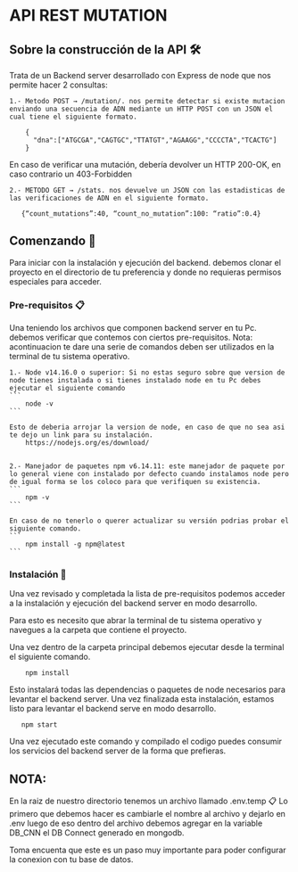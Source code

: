 # API REST MUTATION

## Sobre la construcción de la API 🛠️

Trata de un Backend server desarrollado con Express de node que nos permite hacer 2 consultas:
    
    1.- Metodo POST → /mutation/. nos permite detectar si existe mutacion enviando una secuencia de ADN mediante un HTTP POST con un JSON el cual tiene el siguiente formato.
```
    {
      "dna":["ATGCGA","CAGTGC","TTATGT","AGAAGG","CCCCTA","TCACTG"]
    }
```

En caso de verificar una mutación, debería devolver un HTTP 200-OK, en caso contrario un 403-Forbidden
    
    2.- METODO GET → /stats. nos devuelve un JSON con las estadisticas de las verificaciones de ADN en el siguiente formato.
 ```
    {“count_mutations”:40, “count_no_mutation”:100: “ratio”:0.4}
 ```
     
## Comenzando 🚀

Para iniciar con la instalación y ejecución del backend. debemos clonar el proyecto en el directorio de tu preferencia y donde no requieras permisos especiales para acceder.

### Pre-requisitos 📋

Una teniendo los archivos que componen backend server en tu Pc. debemos verificar que contemos con ciertos pre-requisitos. Nota: acontinuacion te dare una serie de comandos deben ser utilizados en la terminal de tu sistema operativo.

    1.- Node v14.16.0 o superior: Si no estas seguro sobre que version de node tienes instalada o si tienes instalado node en tu Pc debes ejecutar el siguiente comando 
    ```
        node -v
    ```

    Esto de deberia arrojar la version de node, en caso de que no sea asi te dejo un link para su instalación. 
        https://nodejs.org/es/download/


    2.- Manejador de paquetes npm v6.14.11: este manejador de paquete por lo general viene con instalado por defecto cuando instalamos node pero de igual forma se los coloco para que verifiquen su existencia.
    ```
        npm -v
    ```

    En caso de no tenerlo o querer actualizar su versión podrias probar el siguiente comando.
    ```
        npm install -g npm@latest
    ```

### Instalación 🔧

Una vez revisado y completada la lista de pre-requisitos podemos acceder a la instalación y ejecución del backend server en modo desarrollo.

Para esto es necesito que abrar la terminal de tu sistema operativo y navegues a la carpeta que contiene el proyecto.

Una vez dentro de la carpeta principal debemos ejecutar desde la terminal el siguiente comando.
```
    npm install
```

Esto instalará todas las dependencias o paquetes de node necesarios para levantar el backend server. Una vez finalizada esta instalación, estamos listo para levantar el backend serve en modo desarrollo.
```
   npm start
```

Una vez ejecutado este comando y compilado el codigo puedes consumir los servicios del backend server de la forma que prefieras.

## NOTA:
En la raiz de nuestro directorio tenemos un archivo llamado .env.temp  📋  Lo primero que debemos hacer es cambiarle el nombre al archivo y dejarlo en .env luego de eso dentro del archivo debemos agregar en la variable DB_CNN el DB Connect generado en mongodb.

Toma encuenta que este es un paso muy importante para poder configurar la conexion con tu base de datos.